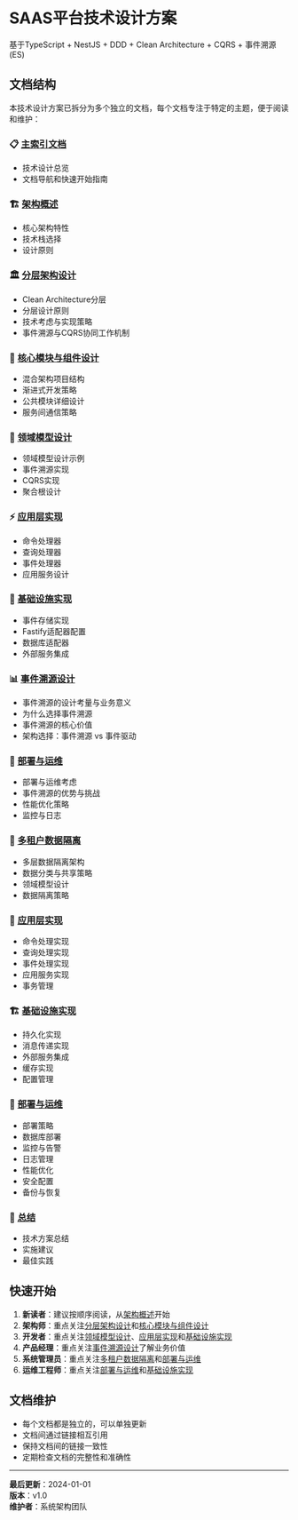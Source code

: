 # SAAS平台技术设计方案

基于TypeScript + NestJS + DDD + Clean Architecture + CQRS + 事件溯源(ES)

## 文档结构

本技术设计方案已拆分为多个独立的文档，每个文档专注于特定的主题，便于阅读和维护：

### 📋 [主索引文档](./README.md)

- 技术设计总览
- 文档导航和快速开始指南

### 🏗️ [架构概述](./01-architecture-overview.md)

- 核心架构特性
- 技术栈选择
- 设计原则

### 🏛️ [分层架构设计](./02-layered-architecture.md)

- Clean Architecture分层
- 分层设计原则
- 技术考虑与实现策略
- 事件溯源与CQRS协同工作机制

### 🧩 [核心模块与组件设计](./03-core-modules.md)

- 混合架构项目结构
- 渐进式开发策略
- 公共模块详细设计
- 服务间通信策略

### 🎯 [领域模型设计](./04-domain-models.md)

- 领域模型设计示例
- 事件溯源实现
- CQRS实现
- 聚合根设计

### ⚡ [应用层实现](./05-application-layer.md)

- 命令处理器
- 查询处理器
- 事件处理器
- 应用服务设计

### 🔧 [基础设施实现](./06-infrastructure.md)

- 事件存储实现
- Fastify适配器配置
- 数据库适配器
- 外部服务集成

### 📊 [事件溯源设计](./07-event-sourcing.md)

- 事件溯源的设计考量与业务意义
- 为什么选择事件溯源
- 事件溯源的核心价值
- 架构选择：事件溯源 vs 事件驱动

### 🚀 [部署与运维](./08-deployment.md)

- 部署与运维考虑
- 事件溯源的优势与挑战
- 性能优化策略
- 监控与日志

### 🏢 [多租户数据隔离](./09-multitenant.md)

- 多层数据隔离架构
- 数据分类与共享策略
- 领域模型设计
- 数据隔离策略

### 🔧 [应用层实现](./05-application-layer.md)

- 命令处理实现
- 查询处理实现
- 事件处理实现
- 应用服务实现
- 事务管理

### 🏗️ [基础设施实现](./06-infrastructure.md)

- 持久化实现
- 消息传递实现
- 外部服务集成
- 缓存实现
- 配置管理

### 🚀 [部署与运维](./08-deployment.md)

- 部署策略
- 数据库部署
- 监控与告警
- 日志管理
- 性能优化
- 安全配置
- 备份与恢复

### 📝 [总结](./10-summary.md)

- 技术方案总结
- 实施建议
- 最佳实践

## 快速开始

1. **新读者**：建议按顺序阅读，从[架构概述](./01-architecture-overview.md)开始
2. **架构师**：重点关注[分层架构设计](./02-layered-architecture.md)和[核心模块与组件设计](./03-core-modules.md)
3. **开发者**：重点关注[领域模型设计](./04-domain-models.md)、[应用层实现](./05-application-layer.md)和[基础设施实现](./06-infrastructure.md)
4. **产品经理**：重点关注[事件溯源设计](./07-event-sourcing.md)了解业务价值
5. **系统管理员**：重点关注[多租户数据隔离](./09-multitenant.md)和[部署与运维](./08-deployment.md)
6. **运维工程师**：重点关注[部署与运维](./08-deployment.md)和[基础设施实现](./06-infrastructure.md)

## 文档维护

- 每个文档都是独立的，可以单独更新
- 文档间通过链接相互引用
- 保持文档间的链接一致性
- 定期检查文档的完整性和准确性

---

**最后更新**：2024-01-01  
**版本**：v1.0  
**维护者**：系统架构团队

